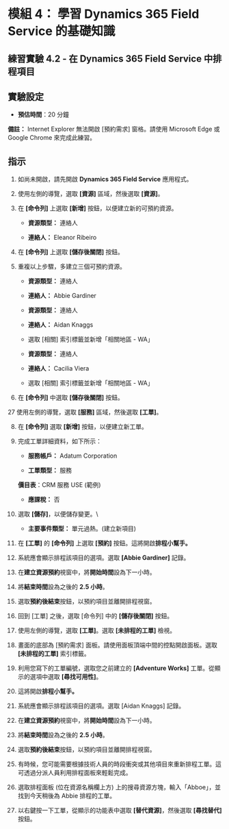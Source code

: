 ﻿---
lab:
    title: '實驗 4.2： 在 Dynamics 365 Field Service 中排程項目'
    module: '模組 4： 學習 Dynamics 365 Field Service 的基礎知識'
---

模組 4： 學習 Dynamics 365 Field Service 的基礎知識
========================

## 練習實驗 4.2 - 在 Dynamics 365 Field Service 中排程項目

## 實驗設定

  - **預估時間**：20 分鐘
  
  **備註：** Internet Explorer 無法開啟 [預約需求] 窗格。請使用 Microsoft Edge 或 Google Chrome 來完成此練習。
  
## 指示

1. 如尚未開啟，請先開啟 **Dynamics 365 Field Service** 應用程式。 

2. 使用左側的導覽，選取 **[資源]** 區域，然後選取 **[資源]**。

3. 在 **[命令列]** 上選取 **[新增]** 按鈕，以便建立新的可預約資源。

	- **資源類型：** 連絡人

	- **連絡人：** Eleanor Ribeiro

4. 在 **[命令列]** 上選取 **[儲存後關閉]** 按鈕。

5. 重複以上步驟，多建立三個可預約資源。

	- **資源類型：** 連絡人

	- **連絡人：** Abbie Gardiner


	- **資源類型：** 連絡人

	- **連絡人：** Aidan Knaggs
	
	- 選取 [相關] 索引標籤並新增「相關地區 - WA」


	- **資源類型：** 連絡人

	- **連絡人：** Cacilia Viera
	
	- 選取 [相關] 索引標籤並新增「相關地區 - WA」


6. 在 **[命令列]** 中選取 **[儲存後關閉]** 按鈕。

27 使用左側的導覽，選取 **[服務]** 區域，然後選取 **[工單]**。

8. 在 **[命令列]** 選取 **[新增]** 按鈕，以便建立新工單。

9. 完成工單詳細資料，如下所示：

	- **服務帳戶：** Adatum Corporation

	- **工單類型：** 服務

	**價目表**：CRM 服務 USE (範例)

	- **應課稅：** 否

10. 選取 **[儲存]**，以便儲存變更。\

	- **主要事件類型：** 單元過熱。(建立新項目)

11. 在 **[工單]** 的 **[命令列]** 上選取 **[預約]** 按鈕。這將開啟**排程小幫手。** 

12. 系統應會顯示排程該項目的選項。選取 **[Abbie Gardiner]** 記錄。

13. 在**建立資源預約**視窗中，將**開始時間**設為下一小時。

14. 將**結束時間**設為之後的 **2.5 小時**。 

15. 選取**預約後結束**按鈕，以預約項目並離開排程視窗。 

16. 回到 [工單] 之後，選取 [命令列] 中的 **[儲存後關閉]** 按鈕。 

17. 使用左側的導覽，選取 **[工單]**。選取 **[未排程的工單]** 檢視。

18. 畫面的底部為 [預約需求] 面板。請使用面板頂端中間的控點開啟面板。選取 **[未排程的工單]** 索引標籤。

19. 利用您寫下的工單編號，選取您之前建立的 **[Adventure Works]** 工單。從顯示的選項中選取 **[尋找可用性]**。 

20. 這將開啟**排程小幫手。** 

21. 系統應會顯示排程該項目的選項。選取 [Aidan Knaggs] 記錄。

22. 在**建立資源預約**視窗中，將**開始時間**設為下一小時。

23. 將**結束時間**設為之後的 **2.5 小時**。 

24. 選取**預約後結束**按鈕，以預約項目並離開排程視窗。 

25. 有時候，您可能需要根據技術人員的時段衝突或其他項目來重新排程工單。這可透過分派人員利用排程面板來輕鬆完成。 

26. 選取排程面板 (位在資源名稱欄上方) 上的搜尋資源方塊，輸入「Abboe」，並找到今天稍後為 Abbie 排程的工單。 

27. 以右鍵按一下工單，從顯示的功能表中選取 **[替代資源]**，然後選取 **[尋找替代]** 按鈕。


